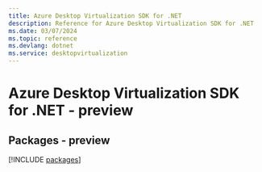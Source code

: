 ```yaml
---
title: Azure Desktop Virtualization SDK for .NET
description: Reference for Azure Desktop Virtualization SDK for .NET
ms.date: 03/07/2024
ms.topic: reference
ms.devlang: dotnet
ms.service: desktopvirtualization
---
```

# Azure Desktop Virtualization SDK for .NET - preview
## Packages - preview
[!INCLUDE [packages](desktop-virtualization-index.md)]